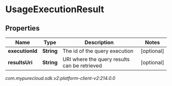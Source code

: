 # UsageExecutionResult


## Properties

| Name | Type | Description | Notes |
| ------------ | ------------- | ------------- | ------------- |
| **executionId** | **String** | The id of the query execution |  [optional] |
| **resultsUri** | **String** | URI where the query results can be retrieved |  [optional] |




_com.mypurecloud.sdk.v2:platform-client-v2:214.0.0_
